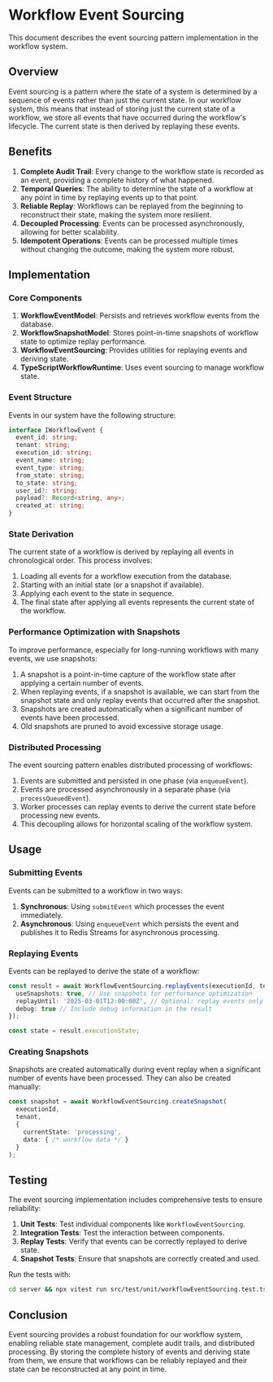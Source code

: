 # Workflow Event Sourcing

This document describes the event sourcing pattern implementation in the workflow system.

## Overview

Event sourcing is a pattern where the state of a system is determined by a sequence of events rather than just the current state. In our workflow system, this means that instead of storing just the current state of a workflow, we store all events that have occurred during the workflow's lifecycle. The current state is then derived by replaying these events.

## Benefits

1. **Complete Audit Trail**: Every change to the workflow state is recorded as an event, providing a complete history of what happened.
2. **Temporal Queries**: The ability to determine the state of a workflow at any point in time by replaying events up to that point.
3. **Reliable Replay**: Workflows can be replayed from the beginning to reconstruct their state, making the system more resilient.
4. **Decoupled Processing**: Events can be processed asynchronously, allowing for better scalability.
5. **Idempotent Operations**: Events can be processed multiple times without changing the outcome, making the system more robust.

## Implementation

### Core Components

1. **WorkflowEventModel**: Persists and retrieves workflow events from the database.
2. **WorkflowSnapshotModel**: Stores point-in-time snapshots of workflow state to optimize replay performance.
3. **WorkflowEventSourcing**: Provides utilities for replaying events and deriving state.
4. **TypeScriptWorkflowRuntime**: Uses event sourcing to manage workflow state.

### Event Structure

Events in our system have the following structure:

```typescript
interface IWorkflowEvent {
  event_id: string;
  tenant: string;
  execution_id: string;
  event_name: string;
  event_type: string;
  from_state: string;
  to_state: string;
  user_id?: string;
  payload?: Record<string, any>;
  created_at: string;
}
```

### State Derivation

The current state of a workflow is derived by replaying all events in chronological order. This process involves:

1. Loading all events for a workflow execution from the database.
2. Starting with an initial state (or a snapshot if available).
3. Applying each event to the state in sequence.
4. The final state after applying all events represents the current state of the workflow.

### Performance Optimization with Snapshots

To improve performance, especially for long-running workflows with many events, we use snapshots:

1. A snapshot is a point-in-time capture of the workflow state after applying a certain number of events.
2. When replaying events, if a snapshot is available, we can start from the snapshot state and only replay events that occurred after the snapshot.
3. Snapshots are created automatically when a significant number of events have been processed.
4. Old snapshots are pruned to avoid excessive storage usage.

### Distributed Processing

The event sourcing pattern enables distributed processing of workflows:

1. Events are submitted and persisted in one phase (via `enqueueEvent`).
2. Events are processed asynchronously in a separate phase (via `processQueuedEvent`).
3. Worker processes can replay events to derive the current state before processing new events.
4. This decoupling allows for horizontal scaling of the workflow system.

## Usage

### Submitting Events

Events can be submitted to a workflow in two ways:

1. **Synchronous**: Using `submitEvent` which processes the event immediately.
2. **Asynchronous**: Using `enqueueEvent` which persists the event and publishes it to Redis Streams for asynchronous processing.

### Replaying Events

Events can be replayed to derive the state of a workflow:

```typescript
const result = await WorkflowEventSourcing.replayEvents(executionId, tenant, {
  useSnapshots: true, // Use snapshots for performance optimization
  replayUntil: '2025-03-01T12:00:00Z', // Optional: replay events only up to this point
  debug: true // Include debug information in the result
});

const state = result.executionState;
```

### Creating Snapshots

Snapshots are created automatically during event replay when a significant number of events have been processed. They can also be created manually:

```typescript
const snapshot = await WorkflowEventSourcing.createSnapshot(
  executionId,
  tenant,
  {
    currentState: 'processing',
    data: { /* workflow data */ }
  }
);
```

## Testing

The event sourcing implementation includes comprehensive tests to ensure reliability:

1. **Unit Tests**: Test individual components like `WorkflowEventSourcing`.
2. **Integration Tests**: Test the interaction between components.
3. **Replay Tests**: Verify that events can be correctly replayed to derive state.
4. **Snapshot Tests**: Ensure that snapshots are correctly created and used.

Run the tests with:

```bash
cd server && npx vitest run src/test/unit/workflowEventSourcing.test.ts
```

## Conclusion

Event sourcing provides a robust foundation for our workflow system, enabling reliable state management, complete audit trails, and distributed processing. By storing the complete history of events and deriving state from them, we ensure that workflows can be reliably replayed and their state can be reconstructed at any point in time.
